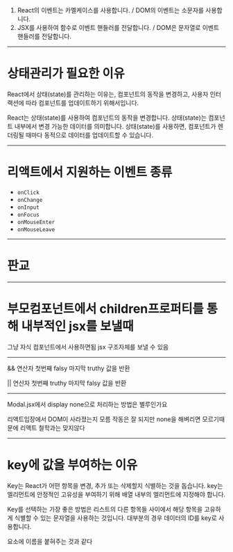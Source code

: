 1. React의 이벤트는 카멜케이스를 사용합니다. / DOM의 이벤트는 소문자를 사용합니다.
2. JSX를 사용하여 함수로 이벤트 핸들러를 전달합니다. / DOM은 문자열로 이벤트 핸들러를 전달합니다.

---

# 상태관리가 필요한 이유

React에서 상태(state)를 관리하는 이유는, 컴포넌트의 동작을 변경하고, 사용자 인터랙션에 따라 컴포넌트를 업데이트하기 위해서입니다.

React는 상태(state)를 사용하여 컴포넌트의 동작을 변경합니다. 상태(state)는 컴포넌트 내부에서 변경 가능한 데이터를 의미합니다. 상태(state)를 사용하면, 컴포넌트가 렌더링될 때마다 동적으로 데이터를 업데이트할 수 있습니다.

---

# 리액트에서 지원하는 이벤트 종류

- `onClick`
- `onChange`
- `onInput`
- `onFocus`
- `onMouseEnter`
- `onMouseLeave`

---

# 판교

---

# 부모컴포넌트에서 children프로퍼티를 통해 내부적인 jsx를 보낼때

그냥 자식 컴포넌트에서 사용하면됨 jsx 구조자체를 보낼 수 있음

---

&& 연산자
첫번째 falsy
마지막 truthy
값을 반환

|| 연산자
첫번째 truthy
마지막 falsy
값을 반환

---

Modal.jsx에서 display none으로 처리하는 방법은 별루인가요

리액트입장에서 DOM이 사라졌는지 모름
작동은 잘 되지만 none을 해벼리면 모르기때문에
리액트 철학과는 맞지않다

---

# key에 값을 부여하는 이유

Key는 React가 어떤 항목을 변경, 추가 또는 삭제할지 식별하는 것을 돕습니다. key는 엘리먼트에 안정적인 고유성을 부여하기 위해 배열 내부의 엘리먼트에 지정해야 합니다.

Key를 선택하는 가장 좋은 방법은 리스트의 다른 항목들 사이에서 해당 항목을 고유하게 식별할 수 있는 문자열을 사용하는 것입니다. 대부분의 경우 데이터의 ID를 key로 사용합니다.

요소에 이름을 붙혀주는 것과 같다